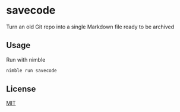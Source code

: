 # savecode
Turn an old Git repo into a single Markdown file ready to be archived

## Usage
Run with nimble
```bash
nimble run savecode
```

## License
[MIT](https://choosealicense.com/licenses/mit/)
